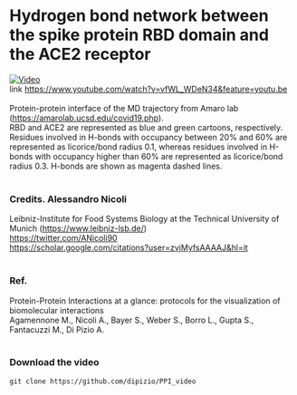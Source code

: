 # Hydrogen bond network between the spike protein RBD domain and the ACE2 receptor
  
[![Video](https://img.youtube.com/vi/vfWL_WDeN34/maxresdefault.jpg)](https://www.youtube.com/embed/vfWL_WDeN34)</br>
link https://www.youtube.com/watch?v=vfWL_WDeN34&feature=youtu.be</br>
</br>
Protein-protein interface of the MD trajectory from Amaro lab (https://amarolab.ucsd.edu/covid19.php).</br>
RBD and ACE2 are represented as blue and green cartoons, respectively. Residues involved in H-bonds with occupancy between 20% and 60% are represented as licorice/bond radius 0.1, whereas residues involved in H-bonds with occupancy higher than 60% are represented as licorice/bond radius 0.3. H-bonds are shown as magenta dashed lines.</br>
</br>

### Credits. Alessandro Nicoli</br>
Leibniz-Institute for Food Systems Biology at the Technical University of Munich (https://www.leibniz-lsb.de/)  
https://twitter.com/ANicoli90</br>
https://scholar.google.com/citations?user=zvjMyfsAAAAJ&hl=it</br>
</br> 
### Ref.</br>   
Protein-Protein Interactions at a glance: protocols for the visualization of biomolecular interactions</br> 
Agamennone M., Nicoli A., Bayer S., Weber S., Borro L., Gupta S., Fantacuzzi M., Di Pizio A.</br>
</br>
### Download the video
```
git clone https://github.com/dipizio/PPI_video  
```  
